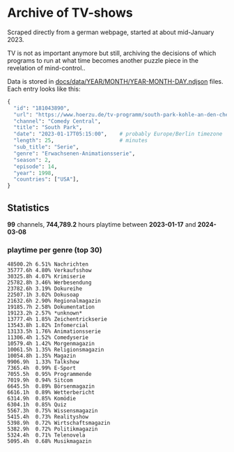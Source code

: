 # Archive of TV-shows

Scraped directly from a german webpage, started at about mid-January 2023.

TV is not as important anymore but still, archiving the decisions of which programs to run at what time
becomes another puzzle piece in the revelation of mind-control.. 

Data is stored in [docs/data/YEAR/MONTH/YEAR-MONTH-DAY.ndjson](docs/data/) files. 
Each entry looks like this:

```python
{
  "id": "181043890", 
  "url": "https://www.hoerzu.de/tv-programm/south-park-kohle-an-den-chefkoch/bid_181043890/", 
  "channel": "Comedy Central", 
  "title": "South Park", 
  "date": "2023-01-17T05:15:00",    # probably Europe/Berlin timezone 
  "length": 25,                     # minutes 
  "sub_title": "Serie", 
  "genre": "Erwachsenen-Animationsserie", 
  "season": 2, 
  "episode": 14, 
  "year": 1998, 
  "countries": ["USA"],
}
```

## Statistics

**99** channels, **744,789.2** hours playtime between **2023-01-17** and **2024-03-08**


### playtime per genre (top 30)

    48500.2h 6.51% Nachrichten
    35777.6h 4.80% Verkaufsshow
    30325.8h 4.07% Krimiserie
    25782.8h 3.46% Werbesendung
    23782.6h 3.19% Dokureihe
    22507.1h 3.02% Dokusoap
    21632.6h 2.90% Regionalmagazin
    19185.7h 2.58% Dokumentation
    19123.2h 2.57% *unknown*
    13777.4h 1.85% Zeichentrickserie
    13543.8h 1.82% Infomercial
    13133.5h 1.76% Animationsserie
    11306.4h 1.52% Comedyserie
    10579.4h 1.42% Morgenmagazin
    10061.5h 1.35% Religionsmagazin
    10054.8h 1.35% Magazin
    9906.9h  1.33% Talkshow
    7365.4h  0.99% E-Sport
    7055.5h  0.95% Programmende
    7019.9h  0.94% Sitcom
    6645.5h  0.89% Börsenmagazin
    6616.1h  0.89% Wetterbericht
    6314.9h  0.85% Komödie
    6304.1h  0.85% Quiz
    5567.3h  0.75% Wissensmagazin
    5415.4h  0.73% Realityshow
    5398.9h  0.72% Wirtschaftsmagazin
    5382.9h  0.72% Politikmagazin
    5324.4h  0.71% Telenovela
    5095.4h  0.68% Musikmagazin
